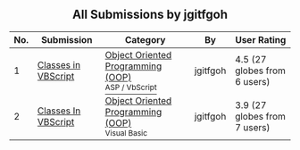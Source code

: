 ﻿<div align="center">

## All Submissions by jgitfgoh

</div>

No.  | Submission | Category | By   | User Rating
---- | ---------- | -------- | ---- | -----------
1 | [Classes in VBScript<br />](https://github.com/Planet-Source-Code/jgitfgoh-classes-in-vbscript__4-6930) | [Object Oriented Programming \(OOP\)<br /><sup>ASP / VbScript</sup>](../ByCategory/object-oriented-programming-oop__4-34.md) | jgitfgoh | 4.5 (27 globes from 6 users)
2 | [Classes In VBScript<br />](https://github.com/Planet-Source-Code/jgitfgoh-classes-in-vbscript__1-27759) | [Object Oriented Programming \(OOP\)<br /><sup>Visual Basic</sup>](../ByCategory/object-oriented-programming-oop__1-47.md) | jgitfgoh | 3.9 (27 globes from 7 users)
